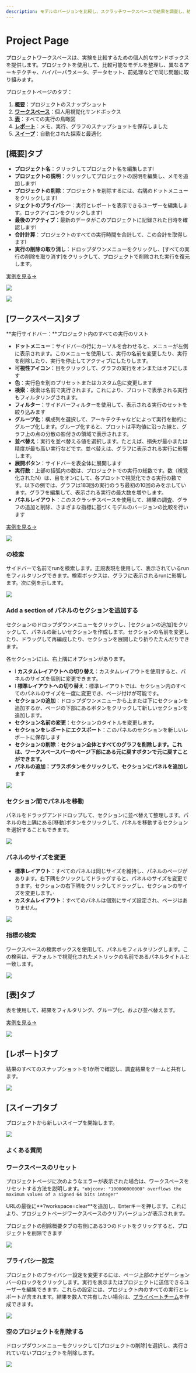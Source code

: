 ```yaml
---
description: モデルのバージョンを比較し、スクラッチワークスペースで結果を調査し、結果をレポートにエクスポートしてメモと視覚化を保存します
---
```


# Project Page

プロジェクトワークスペースは、実験を比較するための個人的なサンドボックスを提供します。プロジェクトを使用して、比較可能なモデルを整理し、異なるアーキテクチャ、ハイパーパラメータ、データセット、前処理などで同じ問題に取り組みます。

プロジェクトページのタブ：

1.  [**概要**](https://app.gitbook.com/@weights-and-biases/s/docs/~/drafts/-MN_4xmW6jcYndpU_n9G/v/japanese/app/pages/project-page#overview-tab)：プロジェクトのスナップショット
2.  [**ワークスペース**](https://app.gitbook.com/@weights-and-biases/s/docs/~/drafts/-MN_4xmW6jcYndpU_n9G/v/japanese/app/pages/project-page#workspace-tab)：個人用視覚化サンドボックス
3.  [**表**](https://app.gitbook.com/@weights-and-biases/s/docs/~/drafts/-MN_4xmW6jcYndpU_n9G/v/japanese/app/pages/project-page#table-tab)：すべての実行の鳥瞰図
4.  [**レポート**](https://app.gitbook.com/@weights-and-biases/s/docs/~/drafts/-MN_4xmW6jcYndpU_n9G/v/japanese/app/pages/project-page#reports-tab)：メモ、実行、グラフのスナップショットを保存しました
5.  [**スイープ**](https://app.gitbook.com/@weights-and-biases/s/docs/~/drafts/-MN_4xmW6jcYndpU_n9G/v/japanese/app/pages/project-page#sweeps-tab)：自動化された探索と最適化

## **\[概要\]タブ**

* **プロジェクト名**：クリックしてプロジェクト名を編集しますl  
* **プロジェクトの説明**：クリックしてプロジェクトの説明を編集し、メモを追加しますl  
* **プロジェクトの削除**：プロジェクトを削除するには、右隅のドットメニューをクリックしますl   
* **ジェクトのプライバシー**：実行とレポートを表示できるユーザーを編集します。ロックアイコンをクリックしますl  
* **最後のアクティブ**：最新のデータがこのプロジェクトに記録された日時を確認しますl   
* **合計計算**：プロジェクトのすべての実行時間を合計して、この合計を取得しますl   
* **実行の削除の取り消し**：ドロップダウンメニューをクリックし、\[すべての実行の削除を取り消す\]をクリックして、プロジェクトで削除された実行を復元します。

[実例を見る→](https://app.wandb.ai/example-team/sweep-demo/overview)

![](../../.gitbook/assets/image%20%2829%29%20%281%29%20%282%29%20%281%29.png)

![](../../.gitbook/assets/undelete.png)

## \[ワークスペース\]タブ

 **実行サイドバー：**プロジェクト内のすべての実行のリスト

* **ドットメニュー**：サイドバーの行にカーソルを合わせると、メニューが左側に表示されます。このメニューを使用して、実行の名前を変更したり、実行を削除したり、実行を停止してアクティブにしたりします。
*  **可視性アイコン**：目をクリックして、グラフの実行をオンまたはオフにします
*  **色**：実行色を別のプリセットまたはカスタム色に変更します
*  **検索**：検索は名前で実行されます。これにより、プロットで表示される実行もフィルタリングされます。
* **フィルター**：サイドバーフィルターを使用して、表示される実行のセットを絞り込みます
* **グループ化**：構成列を選択して、アーキテクチャなどによって実行を動的にグループ化します。グループ化すると、プロットは平均値に沿った線と、グラフ上の点の分散の影付きの領域で表示されます。
* **並べ替え**：実行を並べ替える値を選択します。たとえば、損失が最小または精度が最も高い実行などです。並べ替えは、グラフに表示される実行に影響します。
* **展開ボタン**：サイドバーを表全体に展開します
* **実行数**：上部の括弧内の数は、プロジェクトでの実行の総数です。数（視覚化されたN）は、目をオンにして、各プロットで視覚化できる実行の数です。以下の例では、グラフは183回の実行のうち最初の10回のみを示しています。グラフを編集して、表示される実行の最大数を増やします。
* **パネルレイアウト**：このスクラッチスペースを使用して、結果の調査、グラフの追加と削除、さまざまな指標に基づくモデルのバージョンの比較を行います

 [実例を見る→](https://wandb.ai/example-team/sweep-demo)

![](../../.gitbook/assets/image%20%2838%29%20%282%29%20%282%29.png)

### の検索

サイドバーで名前でrunを検索します。正規表現を使用して、表示されているrunをフィルタリングできます。検索ボックスは、グラフに表示されるrunに影響します。次に例を示します。

![](../../.gitbook/assets/2020-02-21-13.51.26.gif)

### Add a section of パネルのセクションを追加する

セクションのドロップダウンメニューをクリックし、\[セクションの追加\]をクリックして、パネルの新しいセクションを作成します。セクションの名前を変更したり、ドラッグして再編成したり、セクションを展開したり折りたたんだりできます。

各セクションには、右上隅にオプションがあります。

* l  **カスタムレイアウトへの切り替え**：カスタムレイアウトを使用すると、パネルのサイズを個別に変更できます。
* l  **標準レイアウトへの切り替え**：標準レイアウトでは、セクション内のすべてのパネルのサイズを一度に変更でき、ページ付けが可能です。
* **セクションの追加**：ドロップダウンメニューから上または下にセクションを追加するか、ページの下部にあるボタンをクリックして新しいセクションを追加します。
* **セクション名前の変更**：セクションのタイトルを変更します。
* **セクションをレポートにエクスポート**：このパネルのセクションを新しいレポートに保存します
* **セクションの削除：セクション全体とすべてのグラフを削除します。これは、ワークスペースバーのページ下部にある元に戻すボタンで元に戻すことができます。**
* **パネルの追加：プラスボタンをクリックして、セクションにパネルを追加します**

![](../../.gitbook/assets/add-section.gif)

### セクション間でパネルを移動

パネルをドラッグアンドドロップして、セクションに並べ替えて整理します。パネルの右上隅にある\[移動\]ボタンをクリックして、パネルを移動するセクションを選択することもできます。

![](../../.gitbook/assets/move-panel.gif)

### パネルのサイズを変更

*   **標準レイアウト**：すべてのパネルは同じサイズを維持し、パネルのページがあります。右下隅をクリックしてドラッグすると、パネルのサイズを変更できます。セクションの右下隅をクリックしてドラッグし、セクションのサイズを変更します。·      
* **カスタムレイアウト**：すべてのパネルは個別にサイズ設定され、ページはありません。 

![](../../.gitbook/assets/resize-panel.gif)

### 指標の検索

ワークスペースの検索ボックスを使用して、パネルをフィルタリングします。この検索は、デフォルトで視覚化されたメトリックの名前であるパネルタイトルと一致します。

![](../../.gitbook/assets/search-in-the-workspace.png)

## \[表\]タブ

表を使用して、結果をフィルタリング、グループ化、および並べ替えます。

[実例を見る→](https://wandb.ai/example-team/sweep-demo/table?workspace=user-carey)

![](../../.gitbook/assets/image%20%2886%29.png)

## \[レポート\]タブ

結果のすべてのスナップショットを1か所で確認し、調査結果をチームと共有します。

![](../../.gitbook/assets/reports-tab.png)

##  \[スイープ\]タブ

プロジェクトから新しいスイープを開始します。

![](../../.gitbook/assets/sweeps-tab.png)

### よくある質問

### ワークスペースのリセット

プロジェクトページに次のようなエラーが表示された場合は、ワークスペースをリセットする方法を説明します。`"objconv: "100000000000" overflows the maximum values of a signed 64 bits integer"`

URLの最後に**?workspace=clear**を追加し、Enterキーを押します。これにより、プロジェクトページワークスペースのクリアバージョンが表示されます。

プロジェクトの削除概要タブの右側にある3つのドットをクリックすると、プロジェクトを削除できます

![](../../.gitbook/assets/howto-delete-project.gif)

### プライバシー設定

プロジェクトのプライバシー設定を変更するには、ページ上部のナビゲーションバーのロックをクリックします。実行を表示またはプロジェクトに送信できるユーザーを編集できます。これらの設定には、プロジェクト内のすべての実行とレポートが含まれます。結果を数人で共有したい場合は、[プライベートチーム](https://app.gitbook.com/@weights-and-biases/s/docs/~/drafts/-MN_4xmW6jcYndpU_n9G/v/japanese/app/features/teams)を作成できます。

![](../../.gitbook/assets/image%20%2879%29.png)

###  空のプロジェクトを削除する

ドロップダウンメニューをクリックして\[プロジェクトの削除\]を選択し、実行されていないプロジェクトを削除します。

![](../../.gitbook/assets/image%20%2866%29.png)

